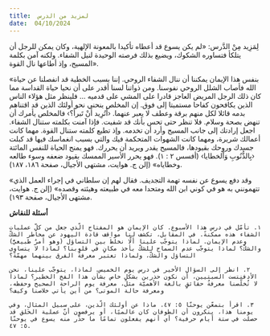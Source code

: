 ```yaml
---
title:  لمزيد من الدرس
date:  04/10/2024
---
```


لِمَزِيد مِنْ الدَّرس: «لم يكن يسوع قد أعطاه تأكيدا بالمعونة الإلهية، وكان يمكن للرجل أن يتلكأ فتساوره الشكوك، ويضيع بذلك فرصته الوحيدة لنيل الشفاء. ولكنه آمن بكلمة المسيح، وإذ أطاعها نال القوة».

«بنفس هذا الإيمان يمكننا أن ننال الشفاء الروحي. إننا بسبب الخطية قد انفصلنا عن حياة الله فأصاب الشلل الروحي نفوسنا. ومن ذواتنا لسنا أقدر على أن نحيا حياة القداسة مما كان ذلك الرجل المريض العاجز قادرا على المشي على قدميه … فلينظر مثل هؤلاء الناس الذين يكافحون كفاحا مستميتا إلى فوق. إن المخلص ينحني نحو أولئك الذين قد اقتناهم بدمه قائلا لكل منهم برقة وعطف لا يعبر عنهما. ‹أَتُرِيد أَنْ تَبرأَ؟› فالمخلص يأمرك أن تنهض بصحة وسلام. فلا تنظر حتى تحس بأنك قد شفيت. فإذا آمنت بكلمته ستنال الشفاء. اجعل إرادتك إلى جانب المسيح وأرد أن تخدمه. وإذ تطيع كلمته ستنال القوة. مهما كانت أعمالك شريرة، ومهما كانت الشهوات المتحكمة فيك والتي بسبب انغماسك فيها قد كبلت جسدك وروحك بقيودها، فالمسيح يقدر ويريد أن يحررك. فهو يمنح الحياة للنفس المائتة ‹بِالذُّنُوبِ وَاْلخطايا› (أفسس ٢ : ١). فهو يحرر الأسير الممسك بقيود ضعفه وسوء طالعه وخطاياه» (إلن ج. هوايت، مشتهى الأجيال، صفحة ١٨٦، ١٨٧).

«وقد دفع يسوع عن نفسه تهمة التجديف. فقال لهم إن سلطاني في إجراء العمل الذي تتهمونني به هو في كوني ابن الله ومتحدا معه في طبيعته وهيئته وقصده» (إلن ج. هوايت، مشتهى الأجيال، صفحة ١٩٣).

**أسئلة للنقاش**

`١. تأمّل في درس هذا الأسبوع. كان الإيمان هو المفتاح الّذي جعل من كلِّ عمليات الشفاء هذه ممكنةً. في المقابل، تكشف لنا مواقف قادة اليهود عن مخاطر الشكّ وعدم الإيمان. لماذا يتوجّب علينا ألّا نخلطَ بين التساؤل (وهو أمرٌ طبيعيٌّ) والشكّ؟ لماذا يتوجّب عدم السماح للشكّ بأخذ مكانٍ في قلوبنا؟ لماذا لا يتساوى التساؤل والشكّ، ولماذا تعتبر معرفةُ الفرق بينهما مهمّةً؟`

`٢. انظر إلى السؤال الأخير في درس يوم الخميس. لماذا، يتوجّب علينا، نحن الأدفنتست السبتيين، أن نكون حذرين بشكلٍ خاص بشأن هذا الفخ الخطير؟ لماذا لا تُخلّصنا معرفةُ حقائقٍ بالغة الأهميّة مثل، معرفة يوم الراحة الصحيح وحفظه، ومعرفة حالة الموتى؟ من أين يأتي خلاصنا وكيف؟`

`٣. اقرأ بتمعّن يوحنّا ٥: ٤٧. ماذا عن أولئك الّذين، على سبيل المثال، وفي يومنا هذا، ينكرون أن الطوفان كان عالميًا، أو يرفضون أنّ عملية الخَلق قد حصلت في ستة أيام حرفية؟ أي أنهم يفعلون تمامًا ما حذّر منه يسوع في يوحنّا ٥: ٤٧.`